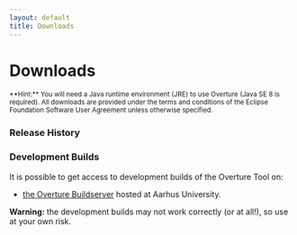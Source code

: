 ```yaml
---
layout: default
title: Downloads
---
```


<link rel="stylesheet" href="/css/releases.css">
<script src="http://code.jquery.com/jquery-1.11.1.min.js">
</script>
<script src="/javascripts/moment-with-langs.js"></script>
<script src="/javascripts/github-releases.js"></script>
<script>updateDownloadPage();</script>


# Downloads

<div id="div-current-release"></div>

<small>
**Hint:**
You will need a Java runtime environment (JRE) to use Overture (Java SE 8 is required). All downloads are provided under the terms and conditions of the Eclipse Foundation Software User Agreement unless otherwise specified.
</small>

### Release History

<div id="div-release-history"></div>

### Development Builds

It is possible to get access to development builds of the Overture Tool on:

 * [the Overture Buildserver](http://overture.au.dk) hosted at Aarhus University. 

**Warning:** the development builds may not work correctly (or at all!), so use at your own risk.

